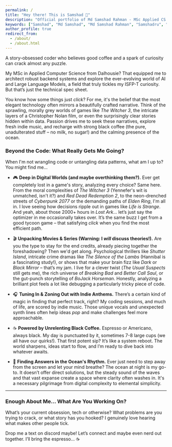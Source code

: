 ```yaml
---
permalink: /
title: "Hey there! This is Samshad 👋"
description: "Official portfolio of Md Samshad Rahman - MSc Applied CS grad, Python backend & LLM-fine-tuning specialist."
keywords: ["Samshad", "Md Samshad", "Md Samshad Rahman", "Samshadru", "mdsamshad"]
author_profile: true
redirect_from:
  - /about/
  - /about.html
---
```


A story-obsessed coder who believes good coffee and a spark of curiosity can crack almost any puzzle.

My MSc in Applied Computer Science from Dalhousie? That equipped me to architect robust backend systems and explore the ever-evolving world of AI and Large Language Models, a field that truly tickles my ISFP-T curiosity. But that’s just the technical spec sheet.

You know how some things just *click*? For me, it's the belief that the most elegant technology often mirrors a beautifully crafted narrative. Think of the sprawling, morally grey worlds of games like *The Witcher 3*, the intricate layers of a Christopher Nolan film, or even the surprisingly clear stories hidden within data. Passion drives me to seek these narratives, explore fresh indie music, and recharge with strong black coffee (the pure, unadulterated stuff – no milk, no sugar!) and the calming presence of the ocean.

### Beyond the Code: What Really Gets Me Going?

When I'm not wrangling code or untangling data patterns, what am I up to? You might find me…

*   🎮 **Deep in Digital Worlds (and maybe overthinking them?).**
    Ever get completely lost in a game's story, analyzing every choice? Same here. From the moral complexities of *The Witcher 3* (Yennefer's wit is unmatched, isn't it?) and *Red Dead Redemption 2*, to the neon-drenched streets of *Cyberpunk 2077* or the demanding paths of *Elden Ring*, I'm all in. I love seeing how decisions ripple out in games like *Life is Strange*. And yeah, about those 2000+ hours in *Lost Ark*… let’s just say the optimizer in me occasionally takes over. It’s the same buzz I get from a good tycoon game – that satisfying *click* when you find the most efficient path.

*   🎬 **Unpacking Movies & Series (Warning: I *will* discuss theories!).**
    Are you the type to stay for the end credits, already piecing together the foreshadowing? Then we'd get along. Psychological thrillers like *Shutter Island*, intricate crime dramas like *The Silence of the Lambs* (Hannibal is a fascinating study!), or shows that make your brain fizz like *Dark* or *Black Mirror* – that’s my jam. I live for a clever twist (*The Usual Suspects* still gets me), the rich universe of *Breaking Bad* and *Better Call Saul*, or the gut-punch storytelling of *BoJack Horseman*. Honestly, analyzing a brilliant plot feels a lot like debugging a particularly tricky piece of code.

*   🎧 **Tuning In & Zoning Out with Indie Anthems.**
    There’s a certain kind of magic in finding that perfect track, right? My coding sessions, and much of life, are scored by indie music. Those unique vocals and unexpected synth lines often help ideas *pop* and make challenges feel more approachable.

*   ☕ **Powered by Unrelenting Black Coffee.**
    Espresso or Americano, always black. My day is punctuated by it, sometimes 7-8 large cups (we all have our quirks!). That first potent sip? It’s like a system reboot. The world sharpens, ideas start to flow, and I’m ready to dive back into whatever awaits.

*   🌊 **Finding Answers in the Ocean's Rhythm.**
    Ever just need to step away from the screen and let your mind breathe? The ocean at night is my go-to. It doesn’t offer direct solutions, but the steady sound of the waves and that vast expanse create a space where clarity often washes in. It's a necessary pilgrimage from digital complexity to elemental simplicity.

---

### Enough About Me... What Are You Working On?

What’s your current obsession, tech or otherwise? What problems are you trying to crack, or what story has you hooked? I genuinely love hearing what makes other people tick.

Drop me a text on discord maybe! Let’s connect and maybe even nerd out together. I’ll bring the espresso... ☕

